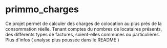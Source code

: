 # primmo_charges
Ce projet permet de calculer des charges de colocation au plus près de la consommation réelle. Tenant comptes du nombres de locataires présents, des différents types de factures, soient-elles communes ou particulières. Plus d'infos ( analyse plus poussée dans le README )
